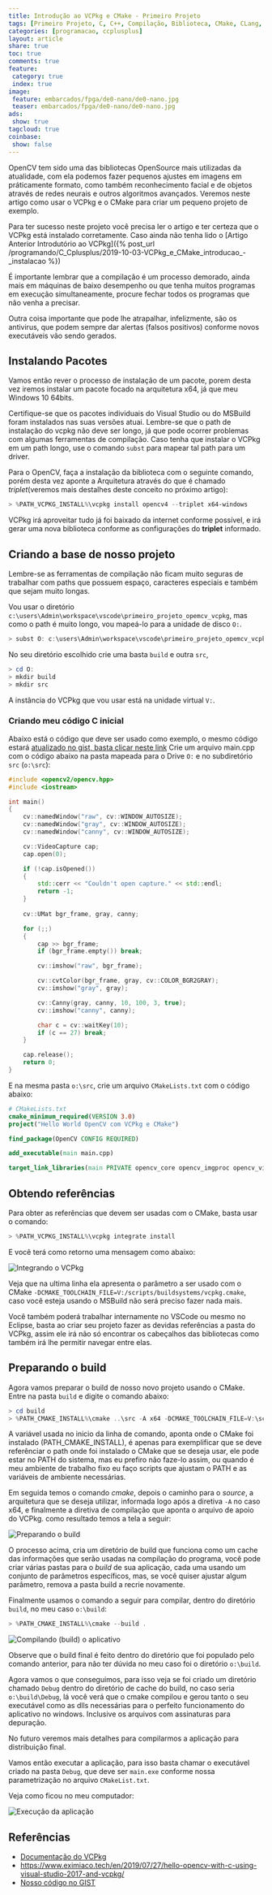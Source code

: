 ```yaml
---
title: Introdução ao VCPkg e CMake - Primeiro Projeto
tags: [Primeiro Projeto, C, C++, Compilação, Biblioteca, CMake, CLang, VCPkg, Linux, Windows, MacOS, OpenCV]
categories: [programacao, ccplusplus]
layout: article
share: true
toc: true
comments: true
feature:
 category: true
 index: true
image:
 feature: embarcados/fpga/de0-nano/de0-nano.jpg
 teaser: embarcados/fpga/de0-nano/de0-nano.jpg
ads: 
 show: true
tagcloud: true
coinbase:
 show: false
---
```


OpenCV tem sido uma das bibliotecas OpenSource mais utilizadas da atualidade, com ela podemos fazer pequenos ajustes em imagens em práticamente formato, como também reconhecimento facial e de objetos através de redes neurais e outros algoritmos avançados. Veremos neste artigo como usar o VCPkg e o CMake para criar um pequeno projeto de exemplo.

<!--more-->

Para ter sucesso neste projeto você precisa ler o artigo e ter certeza que o VCPkg está instalado corretamente. Caso ainda não tenha lido o [Artigo Anterior Introdutório ao VCPkg]({% post_url /programando/C_Cplusplus/2019-10-03-VCPkg_e_CMake_introducao_-_instalacao %})

É importante lembrar que a compilação é um processo demorado, ainda mais em máquinas de baixo desempenho ou que tenha muitos programas em execução simultaneamente, procure fechar todos os programas que não venha a precisar.

Outra coisa importante que pode lhe atrapalhar, infelizmente, são os antivirus, que podem sempre dar alertas (falsos positivos) conforme novos executáveis vão sendo gerados.

## Instalando Pacotes

Vamos então rever o processo de instalação de um pacote, porem desta vez iremos instalar um pacote focado na arquitetura x64, já que meu Windows 10 64bits.

Certifique-se que os pacotes individuais do Visual Studio ou do MSBuild foram instalados nas suas versões atuai. Lembre-se que o path de instalação do vcpkg não deve ser longo, já que pode ocorrer problemas com algumas ferramentas de compilação. Caso tenha que instalar o VCPkg em um path longo, use o comando `subst` para mapear tal path para um driver.

Para o OpenCV, faça a instalação da biblioteca com o seguinte comando, porém desta vez aponte a Arquitetura através do que é chamado *triplet*(veremos mais destalhes deste conceito no próximo artigo):

``` PowerShell
> %PATH_VCPKG_INSTALL%\vcpkg install opencv4 --triplet x64-windows
```

VCPkg irá aproveitar tudo já foi baixado da internet conforme possível, e irá gerar uma nova biblioteca conforme as configurações do **triplet** informado.

## Criando a base de nosso projeto

Lembre-se as ferramentas de compilação não ficam muito seguras de trabalhar com paths que possuem espaço, caracteres especiais e também que sejam muito longas.

Vou usar o diretório `c:\users\Admin\workspace\vscode\primeiro_projeto_opemcv_vcpkg`, mas como o path é muito longo, vou mapeá-lo para a unidade de disco `O:`.

``` PowerShell
> subst O: c:\users\Admin\workspace\vscode\primeiro_projeto_opemcv_vcpkg
```

No seu diretório escolhido crie uma basta `build` e outra `src`,

``` PowerShell
> cd O:
> mkdir build
> mkdir src
```

A instância do VCPkg que vou usar está na unidade virtual `V:`.

### Criando meu código C inicial

Abaixo está o código que deve ser usado como exemplo, o mesmo código estará [atualizado no gist, basta clicar neste link](https://gist.github.com/carlosdelfino/7bb930a705386659aa6c433c4f90d324)
Crie um arquivo main.cpp com o código abaixo na pasta mapeada para o Drive `O:` e no subdiretório `src` (`o:\src`):

``` C++
#include <opencv2/opencv.hpp>
#include <iostream>

int main()
{
	cv::namedWindow("raw", cv::WINDOW_AUTOSIZE);
	cv::namedWindow("gray", cv::WINDOW_AUTOSIZE);
	cv::namedWindow("canny", cv::WINDOW_AUTOSIZE);

	cv::VideoCapture cap;
	cap.open(0);

	if (!cap.isOpened())
	{
		std::cerr << "Couldn't open capture." << std::endl;
		return -1;
	}
	
	cv::UMat bgr_frame, gray, canny;

	for (;;) 
	{
		cap >> bgr_frame;
		if (bgr_frame.empty()) break;

		cv::imshow("raw", bgr_frame);

		cv::cvtColor(bgr_frame, gray, cv::COLOR_BGR2GRAY);
		cv::imshow("gray", gray);

		cv::Canny(gray, canny, 10, 100, 3, true);
		cv::imshow("canny", canny);

		char c = cv::waitKey(10);
		if (c == 27) break;
	}

	cap.release();
	return 0;
}
```

E na mesma pasta `o:\src`, crie um arquivo `CMakeLists.txt` com o código abaixo:

``` CMake
# CMakeLists.txt
cmake_minimum_required(VERSION 3.0)
project("Hello World OpenCV com VCPkg e CMake")

find_package(OpenCV CONFIG REQUIRED)

add_executable(main main.cpp)

target_link_libraries(main PRIVATE opencv_core opencv_imgproc opencv_videoio opencv_highgui)
```

## Obtendo referências

Para obter as referências que devem ser usadas com o CMake, basta usar o comando:

``` PowerShell
> %PATH_VCPKG_INSTALL%\vcpkg integrate install
```

E você terá como retorno uma mensagem como abaixo:

![Integrando o VCPkg](/images/programacao/ccplusplus/vcpkg/vcpkg-integrate-install-powershell.png)

Veja que na ultima linha ela apresenta o parâmetro a ser usado com o CMake `-DCMAKE_TOOLCHAIN_FILE=V:/scripts/buildsystems/vcpkg.cmake`, caso você esteja usando o MSBuild não será preciso fazer nada mais.

Você também poderá trabalhar internamente no VSCode ou mesmo no Eclipse, basta ao criar seu projeto fazer as devidas referências a pasta do VCPkg, assim ele irá não só encontrar os cabeçalhos das bibliotecas como também irá lhe permitir navegar entre elas.

## Preparando o build

Agora vamos preparar o build de nosso novo projeto usando o CMake. Entre na pasta `build` e digite o comando abaixo:

``` PowerShell
> cd build
> %PATH_CMAKE_INSTALL%\cmake ..\src -A x64 -DCMAKE_TOOLCHAIN_FILE=V:\scripts\buildsystems\vcpkg.cmake
```

A variável usada no inicio da linha de comando, aponta onde o CMake foi instalado (PATH_CMAKE_INSTALL), é apenas para exemplificar que se deve referênciar o path onde foi instalado o CMake que se deseja usar, ele pode estar no PATH do sistema, mas eu prefiro não faze-lo assim, ou quando é meu ambiente de trabalho fixo eu faço scripts que ajustam o PATH e as variáveis de ambiente necessárias.

Em seguida temos o comando *cmake*, depois o caminho para o *source*, a arquitetura que se deseja utilizar, informada logo após a diretiva `-A` no caso x64, e finalmente a diretiva de compilação que aponta o arquivo de apoio do VCPkg. como resultado temos a tela a seguir:

![Preparando o build](/images/programacao/ccplusplus/vcpkg/cmake-prepare-build-1.png)

O processo acima, cria um diretório de build que funciona como um cache das informações que serão usadas na compilação do programa, você pode criar várias pastas para o *build* de sua aplicação, cada uma usando um conjunto de parâmetros específicos, mas, se você quiser ajustar algum parâmetro, remova a pasta build a recrie novamente.

Finalmente usamos o comando a seguir para compilar, dentro do diretório `build`, no meu caso `o:\build`:

``` PowerShell
> %PATH_CMAKE_INSTALL%\cmake --build .
```

![Compilando (build) o aplicativo](/images/programacao/ccplusplus/vcpkg/cmake-build-1.png)

Observe que o build final é feito dentro do diretório que foi populado pelo comando anterior, para não ter dúvida no meu caso foi o diretório `o:\build`.

Agora vamos o que conseguimos, para isso veja se foi criado um diretório chamado `Debug` dentro do diretório de cache do build, no caso seria `o:\build\Debug`, lá você verá que o cmake compilou e gerou tanto o seu executável como as dlls necessárias para o perfeito funcionamento do aplicativo no windows. Inclusive os arquivos com assinaturas para depuração.

No futuro veremos mais detalhes para compilarmos a aplicação para distribuição final.

Vamos então executar a aplicação, para isso basta chamar o executável criado na pasta `Debug`, que deve ser `main.exe` conforme nossa parametrização no arquivo `CMakeList.txt`.

Veja como ficou no meu computador:

![Execução da aplicação](/images/programacao/ccplusplus/vcpkg/execucao-applicacao.png)

## Referências

* [Documentação do VCPkg](https://vcpkg.readthedocs.io/en/latest/)
* https://www.eximiaco.tech/en/2019/07/27/hello-opencv-with-c-using-visual-studio-2017-and-vcpkg/
* [Nosso código  no GIST](https://gist.github.com/carlosdelfino/7bb930a705386659aa6c433c4f90d324)
